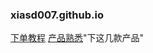 ### xiasd007.github.io
[下单教程](https://docs.qq.com/doc/DSFRBY01Lak93eFNp)
[产品熟悉](https://docs.qq.com/doc/DSFRBY01Lak93eFNp)"下这几款产品"

